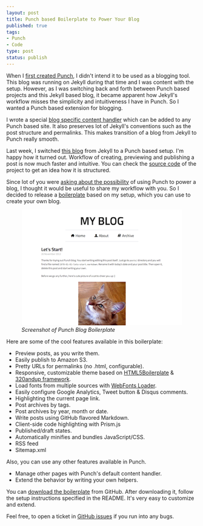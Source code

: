 ```yaml
--- 
layout: post
title: Punch based Boilerplate to Power Your Blog 
published: true
tags:
- Punch 
- Code
type: post
status: publish
---
```


When I [first created Punch](http://www.laktek.com/2012/04/19/punch-a-fun-and-easy-way-to-build-modern-websites), I didn't intend it to be used as a blogging tool. This blog was running on Jekyll during that time and I was content with the setup. However, as I was switching back and forth between Punch based projects and this Jekyll based blog, it became apparent how Jekyll's workflow misses the simplicity and intuitiveness I have in Punch. So I wanted a Punch based extension for blogging.

I wrote a special [blog specific content handler](https://github.com/laktek/punch-blog-content-handler) which can be added to any Punch based site. It also preserves lot of Jekyll's conventions such as the post structure and permalinks. This makes transition of a blog from Jekyll to Punch really smooth.

Last week, I switched [this blog](http://laktek.com) from Jekyll to a Punch based setup. I'm happy how it turned out. Workflow of creating, previewing and publishing a post is now much faster and intuitive. You can check the [source code](https://github.com/laktek/laktek.com) of the project to get an idea how it is structured.

Since lot of you were [asking about the possibility](https://github.com/laktek/punch/issues/23) of using Punch to power a blog, I thought it would be useful to share my workflow with you. So I decided to release a [boilerplate](https://github.com/laktek/punch-blog) based on my setup, which you can use to create your own blog. 

<figure>
<img src="/images/punch-blog-screenshot.png" alt="Intro Sscreen" class="portrait"/><br/>
<em>Screenshot of Punch Blog Boilerplate</em>
</figure>


Here are some of the cool features available in this boilerplate:

* Preview posts, as you write them.
* Easily publish to Amazon S3.
* Pretty URLs for permalinks (no .html, configurable).
* Responsive, customizable theme based on [HTML5Boilerplate](html5boilerplate.com) & [320andup framework](https://github.com/malarkey/320andup/).
* Load fonts from multiple sources with [WebFonts Loader](https://github.com/typekit/webfontloader).
* Easily configure Google Analytics, Tweet button & Disqus comments.
* Highlighting the current page link.
* Post archives by tags.
* Post archives by year, month or date.
* Write posts using GitHub flavored Markdown.
* Client-side code highlighting with Prism.js
* Published/draft states.
* Automatically minifies and bundles JavaScript/CSS.
* RSS feed 
* Sitemap.xml

Also, you can use any other features available in Punch.

* Manage other pages with Punch's default content handler.
* Extend the behavior by writing your own helpers.

You can [download the boilerplate](https://github.com/laktek/punch-blog) from GitHub. After downloading it, follow the setup instructions specified in the README. It's very easy to customize and extend.

Feel free, to open a ticket in [GitHub issues](https://github.com/laktek/punch-blog/issues) if you run into any bugs. 

